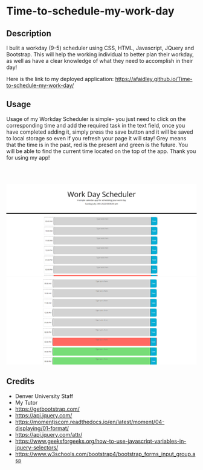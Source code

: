 # Time-to-schedule-my-work-day

## Description

I bulit a workday (9-5) scheduler using CSS, HTML, Javascript, JQuery and Bootstrap.
This will help the working individual to better plan their workday, as well as have a clear knowledge of what they need to accomplish in their day!

Here is the link to my deployed application:
https://afaidley.github.io/Time-to-schedule-my-work-day/

## Usage

Usage of my Workday Scheduler is simple- you just need to click on the corresponding time and add the required task in the text field, once you have completed adding it, simply press the save button and it will be saved to local storage so even if you refresh your page it will stay! Grey means that the time is in the past, red is the present and green is the future. You will be able to find the current time located on the top of the app.
Thank you for using my app!

<br></br>

![Workday Scheduler](./assets/img/Screenshot%202022-07-24%20153656.png)
![Workday Scheduler](./assets/img/Screenshot%202022-07-24%20153755.png)

## Credits
- Denver University Staff
- My Tutor
- https://getbootstrap.com/
- https://api.jquery.com/
- https://momentjscom.readthedocs.io/en/latest/moment/04-displaying/01-format/
- https://api.jquery.com/attr/
- https://www.geeksforgeeks.org/how-to-use-javascript-variables-in-jquery-selectors/
- https://www.w3schools.com/bootstrap4/bootstrap_forms_input_group.asp


